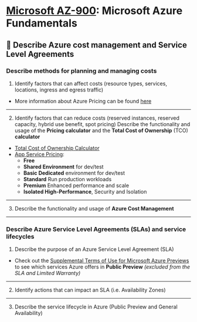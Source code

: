# [Microsoft AZ-900](az-900-index.md): Microsoft Azure Fundamentals

## 🤑 Describe **Azure cost management** and **Service Level Agreements**

### Describe methods for planning and managing costs
1. Identify factors that can affect costs (resource types, services, locations, ingress and egress traffic)
+ More information about Azure Pricing can be found [here](https://azure.microsoft.com/en-in/pricing/#product-pricing)

- - -

2. Identify factors that can reduce costs (reserved instances, reserved capacity, hybrid use benefit, spot pricing) Describe the functionality and usage of the **Pricing calculator** and the **Total Cost of Ownership** (TCO) **calculator**
+ [Total Cost of Ownership Calculator](https://azure.microsoft.com/en-in/pricing/tco/calculator/)
+ [App Service Pricing](https://azure.microsoft.com/en-in/pricing/details/app-service/windows/):
    - **Free**
    - **Shared Environment** for dev/test
    - **Basic Dedicated** environment for dev/test
    - **Standard** Run production workloads
    - **Premium** Enhanced performance and scale
    - **Isolated High-Performance**, Security and Isolation

- - -

3. Describe the functionality and usage of **Azure Cost Management**


- - -

### Describe Azure Service Level Agreements (SLAs) and service lifecycles
1. Describe the purpose of an Azure Service Level Agreement (SLA)
+ Check out the [Supplemental Terms of Use for Microsoft Azure Previews](https://azure.microsoft.com/en-us/support/legal/preview-supplemental-terms/) to see which services Azure offers in **Public Preview** _(excluded from the SLA and Limited Warranty)_

- - -

2. Identify actions that can impact an SLA (i.e. Availability Zones)


- - -

3. Describe the service lifecycle in Azure (Public Preview and General Availability)
